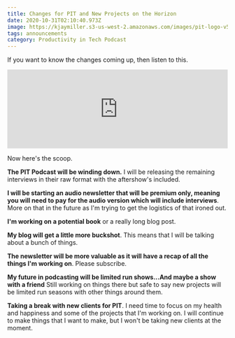 ```yaml
---
title: Changes for PIT and New Projects on the Horizon
date: 2020-10-31T02:10:40.973Z
image: https://kjaymiller.s3-us-west-2.amazonaws.com/images/pit-logo-v5.jpg
tags: announcements
category: Productivity in Tech Podcast
---
```


If you want to know the changes coming up, then listen to this.

<iframe width="100%" height="180" frameborder="no" scrolling="no" seamless src="https://share.transistor.fm/e/0e037bba"></iframe>

Now here's the scoop. 

**The PIT Podcast will be winding down.** I will be releasing the remaining interviews in their raw format with the aftershow's included.

**I will be starting an audio newsletter that will be premium only, meaning you will need to pay for the audio version which will include interviews**. More on that in the future as I'm trying to get the logistics of that ironed out.

**I'm working on a potential book** or a really long blog post.

**My blog will get a little more buckshot**. This means that I will be talking about a bunch of things.

**The newsletter will be more valuable as it will have a recap of all the things I'm working on**. Please subscribe.

**My future in podcasting will be limited run shows...And maybe a show with a friend** Still working on things there but safe to say new projects will be limited run seasons with other things around them.

**Taking a break with new clients for PIT**. I need time to focus on my health and happiness and some of the projects that I'm working on. I will continue to make things that I want to make, but I won't be taking new clients at the moment.
